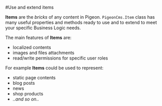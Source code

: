 #Use and extend items

**Items** are the *bricks* of any content in Pigeon.
`PigeonCms.Item` class has many useful properties and methods ready to use and to extend to meet your specific Business Logic needs.

The main features of **Items** are:
* localized contents
* images and files attachments
* read/write permissions for specific user roles

For example **Items** could be used to represent:
* static page contents
* blog posts
* news
* shop products
* *..and so on..*
